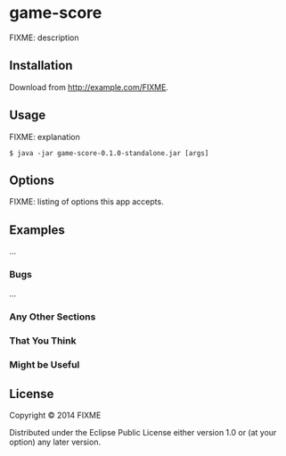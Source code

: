 # game-score

FIXME: description

## Installation

Download from http://example.com/FIXME.

## Usage

FIXME: explanation

    $ java -jar game-score-0.1.0-standalone.jar [args]

## Options

FIXME: listing of options this app accepts.

## Examples

...

### Bugs

...

### Any Other Sections
### That You Think
### Might be Useful

## License

Copyright © 2014 FIXME

Distributed under the Eclipse Public License either version 1.0 or (at
your option) any later version.
